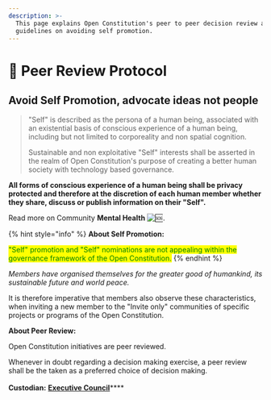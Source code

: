```yaml
---
description: >-
  This page explains Open Constitution's peer to peer decision review and
  guidelines on avoiding self promotion.
---
```


# 🤝 Peer Review Protocol

## Avoid Self Promotion, advocate ideas not people

> "Self" is described as the persona of a human being, associated with an existential basis of conscious experience of a human being, including but not limited to corporeality and non spatial cognition.
>
> Sustainable and non exploitative "Self" interests shall be asserted in the realm of Open Constitution's purpose of creating a better human society with technology based governance.&#x20;

**All forms of conscious experience of a human being shall be privacy protected and therefore at the discretion of each human member whether they share, discuss or publish information on their "Self".**

Read more on Community **Mental Health** ![:sos:](https://a.slack-edge.com/production-standard-emoji-assets/13.0/apple-medium/1f198@2x.png).

{% hint style="info" %}
**About Self Promotion:**

<mark style="color:green;">"Self" promotion and "Self" nominations are not appealing within the governance framework of the Open Constitution.</mark>&#x20;
{% endhint %}

_Members have organised themselves for the greater good of humankind, its sustainable future and world peace._&#x20;

It is therefore imperative that members also observe these characteristics, when inviting a new member to the "Invite only"  communities of specific projects or programs of the Open Constitution.

**About Peer Review:**

Open Constitution initiatives are peer reviewed.

Whenever in doubt regarding a decision making exercise, a peer review shall be the taken as a preferred choice of decision making. \
\
**Custodian:** [**Executive Council**](../../foundation/executive-council.md)****
